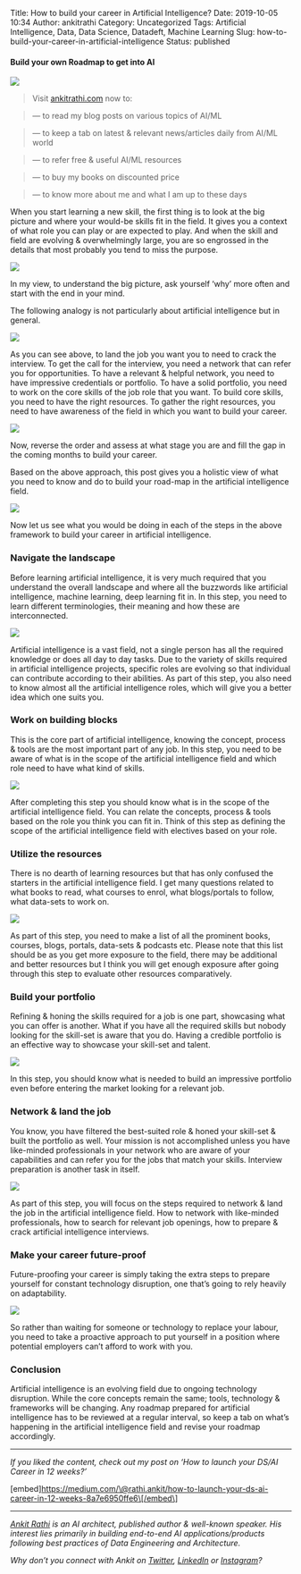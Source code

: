 Title: How to build your career in Artificial Intelligence?
Date: 2019-10-05 10:34
Author: ankitrathi
Category: Uncategorized
Tags: Artificial Intelligence, Data, Data Science, Datadeft, Machine Learning
Slug: how-to-build-your-career-in-artificial-intelligence
Status: published

#### Build your own Roadmap to get into AI

![](https://cdn-images-1.medium.com/max/1200/1*2R90ZlbJ7KTH_92WX1PWMw.jpeg)

> Visit [ankitrathi.com](http://ankitrathi.com/) now to:

> — to read my blog posts on various topics of AI/ML

> — to keep a tab on latest & relevant news/articles daily from AI/ML world

> — to refer free & useful AI/ML resources

> — to buy my books on discounted price

> — to know more about me and what I am up to these days

When you start learning a new skill, the first thing is to look at the big picture and where your would-be skills fit in the field. It gives you a context of what role you can play or are expected to play. And when the skill and field are evolving & overwhelmingly large, you are so engrossed in the details that most probably you tend to miss the purpose.

![](https://cdn-images-1.medium.com/max/800/0*QaxMn8xlcddwkvqi)

In my view, to understand the big picture, ask yourself ‘why’ more often and start with the end in your mind.

The following analogy is not particularly about artificial intelligence but in general.

![](https://cdn-images-1.medium.com/max/800/1*ouBVb36WCi7rX-d0fPAyCA.png)

As you can see above, to land the job you want you to need to crack the interview. To get the call for the interview, you need a network that can refer you for opportunities. To have a relevant & helpful network, you need to have impressive credentials or portfolio. To have a solid portfolio, you need to work on the core skills of the job role that you want. To build core skills, you need to have the right resources. To gather the right resources, you need to have awareness of the field in which you want to build your career.

![](https://cdn-images-1.medium.com/max/800/0*C85AlKxUNOXhg5t6.png)

Now, reverse the order and assess at what stage you are and fill the gap in the coming months to build your career.

Based on the above approach, this post gives you a holistic view of what you need to know and do to build your road-map in the artificial intelligence field.

![](https://cdn-images-1.medium.com/max/800/0*WbImY9K7LGeWVuwb.png)

Now let us see what you would be doing in each of the steps in the above framework to build your career in artificial intelligence.

### Navigate the landscape

Before learning artificial intelligence, it is very much required that you understand the overall landscape and where all the buzzwords like artificial intelligence, machine learning, deep learning fit in. In this step, you need to learn different terminologies, their meaning and how these are interconnected.

![](https://cdn-images-1.medium.com/max/800/0*2qBWJu4k4DzJPDtg)

Artificial intelligence is a vast field, not a single person has all the required knowledge or does all day to day tasks. Due to the variety of skills required in artificial intelligence projects, specific roles are evolving so that individual can contribute according to their abilities. As part of this step, you also need to know almost all the artificial intelligence roles, which will give you a better idea which one suits you.

### Work on building blocks

This is the core part of artificial intelligence, knowing the concept, process & tools are the most important part of any job. In this step, you need to be aware of what is in the scope of the artificial intelligence field and which role need to have what kind of skills.

![](https://cdn-images-1.medium.com/max/800/0*1pF2NecfM710TOhU)

After completing this step you should know what is in the scope of the artificial intelligence field. You can relate the concepts, process & tools based on the role you think you can fit in. Think of this step as defining the scope of the artificial intelligence field with electives based on your role.

### Utilize the resources

There is no dearth of learning resources but that has only confused the starters in the artificial intelligence field. I get many questions related to what books to read, what courses to enrol, what blogs/portals to follow, what data-sets to work on.

![](https://cdn-images-1.medium.com/max/800/0*J-gdyoHb7cpG1CWm)

As part of this step, you need to make a list of all the prominent books, courses, blogs, portals, data-sets & podcasts etc. Please note that this list should be as you get more exposure to the field, there may be additional and better resources but I think you will get enough exposure after going through this step to evaluate other resources comparatively.

### Build your portfolio

Refining & honing the skills required for a job is one part, showcasing what you can offer is another. What if you have all the required skills but nobody looking for the skill-set is aware that you do. Having a credible portfolio is an effective way to showcase your skill-set and talent.

![](https://cdn-images-1.medium.com/max/800/0*UNlAoO0XDZSYjqE_)

In this step, you should know what is needed to build an impressive portfolio even before entering the market looking for a relevant job.

### Network & land the job

You know, you have filtered the best-suited role & honed your skill-set & built the portfolio as well. Your mission is not accomplished unless you have like-minded professionals in your network who are aware of your capabilities and can refer you for the jobs that match your skills. Interview preparation is another task in itself.

![](https://cdn-images-1.medium.com/max/800/0*xXI2-TjXfoCNb2AG)

As part of this step, you will focus on the steps required to network & land the job in the artificial intelligence field. How to network with like-minded professionals, how to search for relevant job openings, how to prepare & crack artificial intelligence interviews.

### Make your career future-proof

Future-proofing your career is simply taking the extra steps to prepare yourself for constant technology disruption, one that’s going to rely heavily on adaptability.

![](https://cdn-images-1.medium.com/max/800/0*pvNnfA6WFa2bX9Fs.jpeg)

So rather than waiting for someone or technology to replace your labour, you need to take a proactive approach to put yourself in a position where potential employers can’t afford to work with you.

### Conclusion

Artificial intelligence is an evolving field due to ongoing technology disruption. While the core concepts remain the same; tools, technology & frameworks will be changing. Any roadmap prepared for artificial intelligence has to be reviewed at a regular interval, so keep a tab on what’s happening in the artificial intelligence field and revise your roadmap accordingly.

------------------------------------------------------------------------

*If you liked the content, check out my post on ‘How to launch your DS/AI Career in 12 weeks?’*

\[embed\]https://medium.com/\@rathi.ankit/how-to-launch-your-ds-ai-career-in-12-weeks-8a7e6950ffe6\[/embed\]

------------------------------------------------------------------------

[*Ankit Rathi*](https://www.ankitrathi.com/) *is an AI architect, published author & well-known speaker. His interest lies primarily in building end-to-end AI applications/products following best practices of Data Engineering and Architecture.*

*Why don’t you connect with Ankit on* [*Twitter*](https://twitter.com/rathiankit)*,* [*LinkedIn*](https://www.linkedin.com/in/ankitrathi/) *or* [*Instagram*](https://instagram.com/ankitrathi/)*?*
